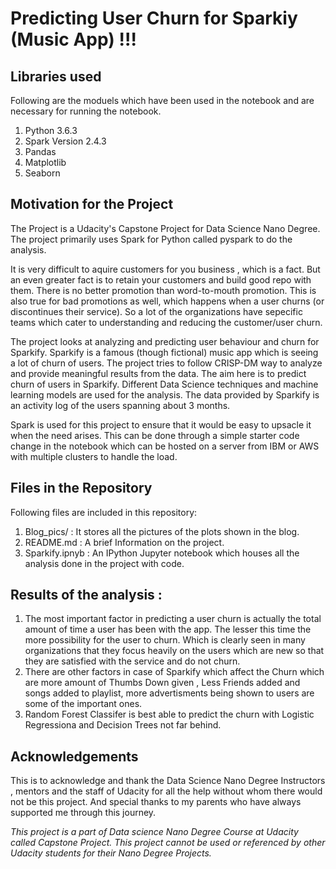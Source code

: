 # Predicting User Churn for Sparkiy (Music App) !!!


## Libraries used

Following are the moduels which have been used in the notebook  and are necessary for running the notebook.
1. Python 3.6.3
2. Spark Version 2.4.3
3. Pandas 
4. Matplotlib
5. Seaborn

## Motivation for the Project 

The Project is a Udacity's Capstone Project for Data Science Nano Degree. The project primarily uses Spark for Python called pyspark to do the analysis. 

It is very difficult to aquire customers for you business , which is a fact. But an even greater fact is to retain your customers and build good repo with them. There is no better promotion than word-to-mouth promotion. This is also true for bad promotions as well, which happens when a user churns (or discontinues their service). So a lot of the organizations have sepecific teams which cater to understanding and reducing the customer/user churn.

The project looks at analyzing and predicting user behaviour and churn for Sparkify. Sparkify is a famous (though fictional) music app  which is seeing  a lot of churn of users. The project tries to follow CRISP-DM way to analyze and provide meaningful results from the data. The aim here is to predict churn of users in Sparkify. Different Data Science techniques and machine learning models are used for the analysis. The data provided by Sparkify is an activity log of the users spanning about 3  months.

Spark is used for this project to ensure that it would be easy to upsacle it when the need arises. This can be done through a simple starter code change in the notebook which can be hosted on a server from IBM or AWS with multiple clusters to handle the load.

## Files in the Repository 

Following files are included in this repository:

1. Blog_pics/ : It stores all the pictures of the plots shown in the blog.
2. README.md :  A brief Information on the project.
3. Sparkify.ipnyb : An IPython Jupyter notebook which houses all the analysis done in the project with code.

## Results of the analysis :

1. The most important factor in predicting a user churn is actually the total amount of time a user has been with the app. The lesser this time the more possibility for the user to churn. Which is clearly seen in many organizations that they focus heavily on the users which are new so that they are satisfied with the service and do not churn.
2. There are other factors in case of Sparkify which affect the Churn  which are more amount of Thumbs Down given , Less Friends added and songs added to playlist, more advertisments being shown to users  are some of the important ones.
3. Random Forest Classifer is best able to predict the churn with Logistic Regressiona and Decision Trees not far behind.


## Acknowledgements 

This is to acknowledge and thank the Data Science Nano Degree Instructors , mentors and the staff of Udacity for all the help without whom there would not be this project. And special thanks to my parents who have always supported me through this journey.

*This project is a part of Data science Nano Degree Course at Udacity called Capstone Project. This project cannot be used or referenced by other Udacity students for their Nano Degree Projects.*

